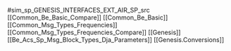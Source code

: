 #sim_sp_GENESIS_INTERFACES_EXT_AIR_SP_src
[[Common_Be_Basic_Compare]]
[[Common_Be_Basic]]
[[Common_Msg_Types_Frequencies]]
[[Common_Msg_Types_Frequencies_Compare]]
[[Genesis]]
[[Be_Acs_Sp_Msg_Block_Types_Dja_Parameters]]
[[Genesis.Conversions]]
